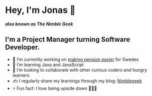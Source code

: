 # Hey, I'm Jonas 👋
***also known as The Nimble Geek***

## I'm a Project Manager turning Software Developer. 

- 🔭 I’m currently working on [making pension easier]([https://investor.nordea.se/nora-pension/public/]) for Swedes
- 🌱 I’m learning Java and JavaScript 
- 👯 I’m looking to collaborate with other curious coders and hungry learners
- ✍️  I regularly share my learnings through my blog: [Nimblegeek]([https://www.nimblegeek.com/])
- ⚡ Fun fact: I love being upside down 🤸🏽‍♂️ 
